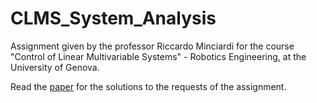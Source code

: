 # CLMS_System_Analysis
Assignment given by the professor Riccardo Minciardi for the course "Control of Linear Multivariable Systems" - Robotics Engineering, at the University of Genova.

Read the [paper](https://github.com/LoreBene99/CLMS_System_Analysis/blob/main/Assignment_LorenzoBenedetti.pdf) for the solutions to the requests of the assignment.
